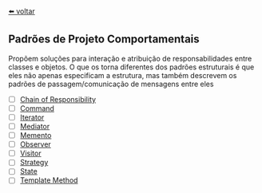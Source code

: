 [⬅️ voltar](/README.md)

## Padrões de Projeto Comportamentais

Propõem soluções para interação e atribuição de responsabilidades entre classes e objetos. O que os torna diferentes dos padrões estruturais é que eles não apenas especificam a estrutura, mas também descrevem os padrões de passagem/comunicação de mensagens entre eles

* [ ] [Chain of Responsibility](./chain-of-responsibility/doc.md)
* [ ] [Command](./command/doc.md)
* [ ] [Iterator](./iterator/doc.md)
* [ ] [Mediator](./mediator/doc.md)
* [ ] [Memento](./memento/doc.md)
* [ ] [Observer](./observer/doc.md)
* [ ] [Visitor](./visitor/doc.md)
* [ ] [Strategy](./strategy/doc.md)
* [ ] [State](./state/doc.md)
* [ ] [Template Method](./template-method/doc.md)
